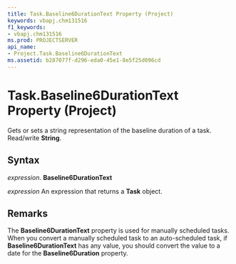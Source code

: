 ```yaml
---
title: Task.Baseline6DurationText Property (Project)
keywords: vbapj.chm131516
f1_keywords:
- vbapj.chm131516
ms.prod: PROJECTSERVER
api_name:
- Project.Task.Baseline6DurationText
ms.assetid: b287077f-d296-eda0-45e1-8e5f25d096cd
---
```



# Task.Baseline6DurationText Property (Project)

Gets or sets a string representation of the baseline duration of a task. Read/write  **String**.


## Syntax

 _expression_. **Baseline6DurationText**

 _expression_ An expression that returns a **Task** object.


## Remarks

The  **Baseline6DurationText** property is used for manually scheduled tasks. When you convert a manually scheduled task to an auto-scheduled task, if **Baseline6DurationText** has any value, you should convert the value to a date for the **Baseline6Duration** property.


